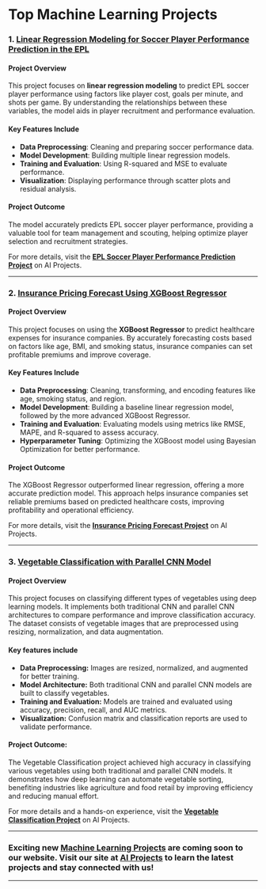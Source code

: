 # Top Machine Learning Projects
### **1. [Linear Regression Modeling for Soccer Player Performance Prediction in the EPL](https://www.aionlinecourse.com/ai-projects/playground/linear-regression-modeling-for-soccer-player-performance-prediction-in-the-epl)**

#### **Project Overview**
This project focuses on **linear regression modeling** to predict EPL soccer player performance using factors like player cost, goals per minute, and shots per game. By understanding the relationships between these variables, the model aids in player recruitment and performance evaluation.

#### **Key Features Include**
- **Data Preprocessing**: Cleaning and preparing soccer performance data.
- **Model Development**: Building multiple linear regression models.
- **Training and Evaluation**: Using R-squared and MSE to evaluate performance.
- **Visualization**: Displaying performance through scatter plots and residual analysis.

#### **Project Outcome**
The model accurately predicts EPL soccer player performance, providing a valuable tool for team management and scouting, helping optimize player selection and recruitment strategies.

For more details, visit the **[EPL Soccer Player Performance Prediction Project](https://www.aionlinecourse.com/ai-projects/playground/linear-regression-modeling-for-soccer-player-performance-prediction-in-the-epl)** on AI Projects.

---
### **2. [Insurance Pricing Forecast Using XGBoost Regressor](https://www.aionlinecourse.com/ai-projects/playground/insurance-pricing-forecast-using-xgboost-regressor)**

#### **Project Overview**
This project focuses on using the **XGBoost Regressor** to predict healthcare expenses for insurance companies. By accurately forecasting costs based on factors like age, BMI, and smoking status, insurance companies can set profitable premiums and improve coverage.

#### **Key Features Include**
- **Data Preprocessing**: Cleaning, transforming, and encoding features like age, smoking status, and region.
- **Model Development**: Building a baseline linear regression model, followed by the more advanced XGBoost Regressor.
- **Training and Evaluation**: Evaluating models using metrics like RMSE, MAPE, and R-squared to assess accuracy.
- **Hyperparameter Tuning**: Optimizing the XGBoost model using Bayesian Optimization for better performance.

#### **Project Outcome**
The XGBoost Regressor outperformed linear regression, offering a more accurate prediction model. This approach helps insurance companies set reliable premiums based on predicted healthcare costs, improving profitability and operational efficiency.

For more details, visit the **[Insurance Pricing Forecast Project](https://www.aionlinecourse.com/ai-projects/playground/insurance-pricing-forecast-using-xgboost-regressor)** on AI Projects.

---
### **3. [Vegetable Classification with Parallel CNN Model](https://www.aionlinecourse.com/ai-projects/playground/vegetable-classification-with-parallel-cnn-model)**
#### **Project Overview**
This project focuses on classifying different types of vegetables using deep learning models. It implements both traditional CNN and parallel CNN architectures to compare performance and improve classification accuracy. The dataset consists of vegetable images that are preprocessed using resizing, normalization, and data augmentation.

#### **Key features include**
- **Data Preprocessing:** Images are resized, normalized, and augmented for better training.
- **Model Architecture:** Both traditional CNN and parallel CNN models are built to classify vegetables.
- **Training and Evaluation:** Models are trained and evaluated using accuracy, precision, recall, and AUC metrics.
- **Visualization:** Confusion matrix and classification reports are used to validate performance.

#### **Project Outcome:**
The Vegetable Classification project achieved high accuracy in classifying various vegetables using both traditional and parallel CNN models. It demonstrates how deep learning can automate vegetable sorting, benefiting industries like agriculture and food retail by improving efficiency and reducing manual effort.

For more details and a hands-on experience, visit the **[Vegetable Classification Project](https://www.aionlinecourse.com/ai-projects/playground/vegetable-classification-with-parallel-cnn-model)** on AI Projects.

---
### **Exciting new [Machine Learning Projects](https://www.aionlinecourse.com/ai-projects/categories/machine-learning-projects) are coming soon to our website. Visit our site at [AI Projects](https://www.aionlinecourse.com/ai-projects) to learn the latest projects and stay connected with us!**
---
